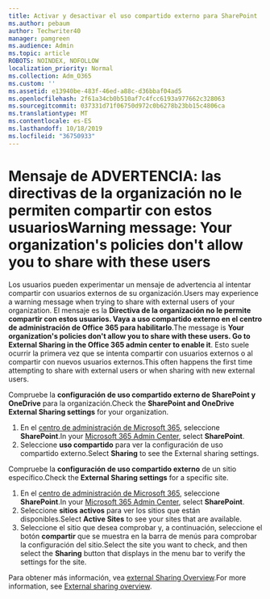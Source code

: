 ```yaml
---
title: Activar y desactivar el uso compartido externo para SharePoint
ms.author: pebaum
author: Techwriter40
manager: pamgreen
ms.audience: Admin
ms.topic: article
ROBOTS: NOINDEX, NOFOLLOW
localization_priority: Normal
ms.collection: Adm_O365
ms.custom: ''
ms.assetid: e13940be-483f-46ed-a88c-d36bbaf04ad5
ms.openlocfilehash: 2f61a34cb0b510af7c4fcc6193a977662c328063
ms.sourcegitcommit: 037331d71f06750d972c0b6278b23bb15c4806ca
ms.translationtype: MT
ms.contentlocale: es-ES
ms.lasthandoff: 10/18/2019
ms.locfileid: "36750933"
---
```

# <a name="warning-message-your-organizations-policies-dont-allow-you-to-share-with-these-users"></a><span data-ttu-id="d6263-102">Mensaje de ADVERTENCIA: las directivas de la organización no le permiten compartir con estos usuarios</span><span class="sxs-lookup"><span data-stu-id="d6263-102">Warning message: Your organization's policies don't allow you to share with these users</span></span>

<span data-ttu-id="d6263-103">Los usuarios pueden experimentar un mensaje de advertencia al intentar compartir con usuarios externos de su organización.</span><span class="sxs-lookup"><span data-stu-id="d6263-103">Users may experience a warning message when trying to share with external users of your organization.</span></span> <span data-ttu-id="d6263-104">El mensaje es la **Directiva de la organización no le permite compartir con estos usuarios. Vaya a uso compartido externo en el centro de administración de Office 365 para habilitarlo**.</span><span class="sxs-lookup"><span data-stu-id="d6263-104">The message is **Your organization's policies don't allow you to share with these users. Go to External Sharing in the Office 365 admin center to enable it**.</span></span> <span data-ttu-id="d6263-105">Esto suele ocurrir la primera vez que se intenta compartir con usuarios externos o al compartir con nuevos usuarios externos.</span><span class="sxs-lookup"><span data-stu-id="d6263-105">This often happens the first time attempting to share with external users or when sharing with new external users.</span></span>

<span data-ttu-id="d6263-106">Compruebe la **configuración de uso compartido externo de SharePoint y OneDrive** para la organización.</span><span class="sxs-lookup"><span data-stu-id="d6263-106">Check the **SharePoint and OneDrive External Sharing settings** for your organization.</span></span>

1. <span data-ttu-id="d6263-107">En el [centro de administración de Microsoft 365](https://admin.microsoft.com/AdminPortal/Home#/homepage">https://admin.microsoft.com/), seleccione **SharePoint**.</span><span class="sxs-lookup"><span data-stu-id="d6263-107">In your [Microsoft 365 Admin Center](https://admin.microsoft.com/AdminPortal/Home#/homepage">https://admin.microsoft.com/), select **SharePoint**.</span></span>
3. <span data-ttu-id="d6263-108">Seleccione **uso compartido** para ver la configuración de uso compartido externo.</span><span class="sxs-lookup"><span data-stu-id="d6263-108">Select **Sharing** to see the External sharing settings.</span></span>

<span data-ttu-id="d6263-109">Compruebe la **configuración de uso compartido externo** de un sitio específico.</span><span class="sxs-lookup"><span data-stu-id="d6263-109">Check the **External Sharing settings** for a specific site.</span></span>

1. <span data-ttu-id="d6263-110">En el [centro de administración de Microsoft 365](https://admin.microsoft.com/AdminPortal/Home#/homepage">https://admin.microsoft.com/), seleccione **SharePoint**.</span><span class="sxs-lookup"><span data-stu-id="d6263-110">In your [Microsoft 365 Admin Center](https://admin.microsoft.com/AdminPortal/Home#/homepage">https://admin.microsoft.com/), select **SharePoint**.</span></span>
2. <span data-ttu-id="d6263-111">Seleccione **sitios activos** para ver los sitios que están disponibles.</span><span class="sxs-lookup"><span data-stu-id="d6263-111">Select **Active Sites** to see your sites that are available.</span></span>
3. <span data-ttu-id="d6263-112">Seleccione el sitio que desea comprobar y, a continuación, seleccione el botón **compartir** que se muestra en la barra de menús para comprobar la configuración del sitio.</span><span class="sxs-lookup"><span data-stu-id="d6263-112">Select the site you want to check, and then select the **Sharing** button that displays in the menu bar to verify the settings for the site.</span></span>

<span data-ttu-id="d6263-113">Para obtener más información, vea [external Sharing Overview](https://docs.microsoft.com/sharepoint/external-sharing-overview).</span><span class="sxs-lookup"><span data-stu-id="d6263-113">For more information, see [External sharing overview](https://docs.microsoft.com/sharepoint/external-sharing-overview).</span></span>